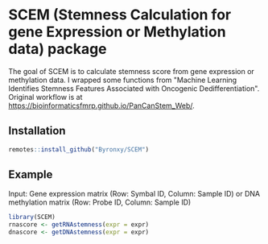 
# SCEM (Stemness Calculation for gene Expression or Methylation data) package

<!-- badges: start -->
<!-- badges: end -->

The goal of SCEM is to calculate stemness score from gene expression or methylation data. I wrapped some functions from "Machine Learning Identifies Stemness Features Associated with Oncogenic Dedifferentiation". Original workflow is at https://bioinformaticsfmrp.github.io/PanCanStem_Web/.

## Installation

``` r
remotes::install_github("Byronxy/SCEM")
```

## Example

Input: Gene expression matrix (Row: Symbal ID, Column: Sample ID) or DNA methylation matrix (Row: Probe ID, Column: Sample ID)

``` r
library(SCEM)
rnascore <- getRNAstemness(expr = expr)
dnascore <- getDNAstemness(expr = expr)
```

